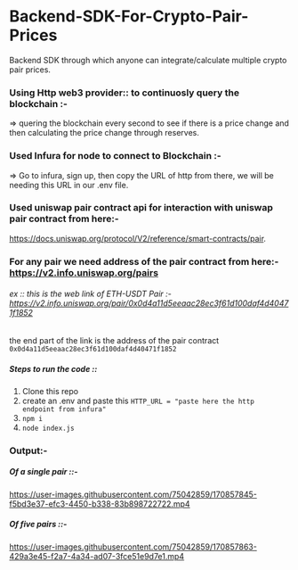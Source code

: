 # Backend-SDK-For-Crypto-Pair-Prices
Backend SDK through which anyone can integrate/calculate multiple crypto pair prices.

### Using Http web3 provider:: to continuosly query the blockchain :-
=> quering the blockchain every second to see if there is a price change and then calculating the price change through reserves.

### Used Infura for node to connect to Blockchain :-
=> Go to infura, sign up, then copy the URL of http from there, we will be needing this URL in our .env file.

### Used uniswap pair contract api for interaction with uniswap pair contract from here:-
https://docs.uniswap.org/protocol/V2/reference/smart-contracts/pair.

### For any pair we need address of the pair contract from here:- https://v2.info.uniswap.org/pairs 
###### ex :: this is the web link of ETH-USDT Pair :- https://v2.info.uniswap.org/pair/0x0d4a11d5eeaac28ec3f61d100daf4d40471f1852
the end part of the link is the address of the pair contract ```0x0d4a11d5eeaac28ec3f61d100daf4d40471f1852```


##### Steps to run the code ::

1. Clone this repo 
2. create an .env and paste this ```HTTP_URL = "paste here the http endpoint from infura" ```
3. ```npm i```
4. ```node index.js```

### Output:-

##### Of a single pair ::-

https://user-images.githubusercontent.com/75042859/170857845-f5bd3e37-efc3-4450-b338-83b898722722.mp4

##### Of five pairs ::-

https://user-images.githubusercontent.com/75042859/170857863-429a3e45-f2a7-4a34-ad07-3fce51e9d7e1.mp4


